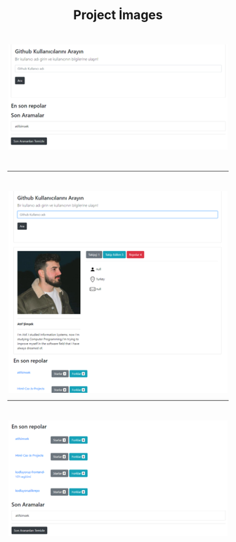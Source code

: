 <h1 align="center">Project İmages</h1>
<br/>


<p align="center"><img  src="images/preview/img-1.png"  width="500" ></p>

<br/>

---

<br/>

<p align="center"><img src="images/preview/img-2.png"  width="500" ></p>

---

<br/>

<p align="center"><img src="images/preview/img-3.png"  width="500" ></p>

